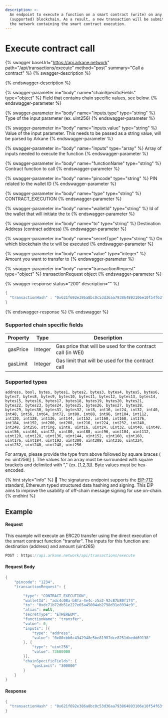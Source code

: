 ```yaml
---
description: >-
  An endpoint to execute a function on a smart contract (write) on any
  (supported) blockchain. As a result, a new transaction will be submitted to
  the network containing the smart contract execution.
---
```


# Execute contract call

{% swagger baseUrl="https://api.arkane.network" path="/api/transactions/execute" method="post" summary="Call a contract" %}
{% swagger-description %}

{% endswagger-description %}

{% swagger-parameter in="body" name="chainSpecificFields" type="object" %}
Field that contains chain specific values,  see below.
{% endswagger-parameter %}

{% swagger-parameter in="body" name="inputs.type" type="string" %}
Type of the input parameter (ex. uint256)
{% endswagger-parameter %}

{% swagger-parameter in="body" name="inputs.value" type="string" %}
Value of the input parameter. This needs to be passed as a string value, will be parsed by Arkane
{% endswagger-parameter %}

{% swagger-parameter in="body" name="inputs" type="array" %}
Array of inputs needed to execute the function
{% endswagger-parameter %}

{% swagger-parameter in="body" name="functionName" type="string" %}
Contract function to call
{% endswagger-parameter %}

{% swagger-parameter in="body" name="pincode" type="string" %}
PIN related to the wallet ID
{% endswagger-parameter %}

{% swagger-parameter in="body" name="type" type="string" %}
CONTRACT_EXECUTION
{% endswagger-parameter %}

{% swagger-parameter in="body" name="walletId" type="string" %}
Id of the wallet that will initiate the tx
{% endswagger-parameter %}

{% swagger-parameter in="body" name="to" type="string" %}
Destination Address (contract address)
{% endswagger-parameter %}

{% swagger-parameter in="body" name="secretType" type="string" %}
On which blockchain the tx will be executed
{% endswagger-parameter %}

{% swagger-parameter in="body" name="value" type="integer" %}
Amount you want to transfer to
{% endswagger-parameter %}

{% swagger-parameter in="body" name="transactionRequest" type="object" %}
transactionRequest object
{% endswagger-parameter %}

{% swagger-response status="200" description="" %}
```java
{
  "transactionHash" : "0x621f692e386a8bc0c53d36aa793864893106e10f54f63fa9c063e24ad975d907"
}
```
{% endswagger-response %}
{% endswagger %}

### Supported chain specific fields

| Property | Type    | Description                                                |
| -------- | ------- | ---------------------------------------------------------- |
| gasPrice | Integer | Gas price that will be used for the contract call (in WEI) |
| gasLimit | Integer | Gas limit that will be used for the contract call          |

### Supported types

`address, bool, bytes, bytes1, bytes2, bytes3, bytes4, bytes5, bytes6, bytes7, bytes8, bytes9, bytes10, bytes11, bytes12, bytes13, bytes14, bytes15, bytes16, bytes17, bytes18, bytes19, bytes20, bytes21, bytes22, bytes23, bytes24, bytes25, bytes26, bytes27, bytes28, bytes29, bytes30, bytes31, bytes32, int8, int16, int24, int32, int40, int48, int56, int64, int72, int80, int88, int96, int104, int112, int120, int128, int136, int144, int152, int160, int168, int176, int184, int192, int200, int208, int216, int224, int232, int240, int248, int256, string, uint8, uint16, uint24, uint32, uint40, uint48, uint56, uint64, uint72, uint80, uint88, uint96, uint104, uint112, uint120, uint128, uint136, uint144, uint152, uint160, uint168, uint176, uint184, uint192, uint200, uint208, uint216, uint224, uint232, uint240, uint248, uint256`

For arrays, please provide the type from above followed by square braces ( ex: uint256\[] ). The values for an array must be surrounded with square brackets and delimited with "," (ex. \[1,2,3]). Byte values must be hex-encoded.

{% hint style="info" %}
🧙 The signatures endpoint supports the [EIP-712](https://eips.ethereum.org/EIPS/eip-712) standard, Ethereum typed structured data hashing and signing. This EIP aims to improve the usability of off-chain message signing for use on-chain.
{% endhint %}

## Example&#x20;

#### Request&#x20;

This example will execute an ERC20 transfer using the direct execution of the smart contract function "transfer". The inputs for this function are: destination (address) and amount (uint265)

```javascript
POST : https://api.arkane.network/api/transactions/execute
```

#### Request Body

```java
{
	"pincode": "1234",
	"transactionRequest": {

		"type": "CONTRACT_EXECUTION",
		"walletId": "adc4c08a-b8fa-4e4c-z5a2-92c87b80f174",
		"to": "0xdc71b72db51e227e65a45004ab2798d31e8934c9",
		"alias": null,
		"secretType": "ETHEREUM",
		"functionName": "transfer",
		"value": 0,
		"inputs": [{
			"type": "address",
			"value": "0x80cbb6c4342948e5be81987dce8251dbedd69138"
		}, {
			"type": "uint256",
			"value": 73680000
		}],
		"chainSpecificFields": {
			"gasLimit": "300000"
		}
	}
}
```

#### Response

```java
{
  "transactionHash" : "0x621f692e386a8bc0c53d36aa793864893106e10f54f63fa9c063e24ad975d907"
}
```

